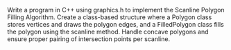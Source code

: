 Write a program in C++ using graphics.h to implement the Scanline Polygon Filling Algorithm. Create a class-based structure where a Polygon class stores vertices and draws the polygon edges, and a FilledPolygon class fills the polygon using the scanline method. Handle concave polygons and ensure proper pairing of intersection points per scanline.
